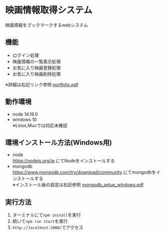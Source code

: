 # 映画情報取得システム
映画情報をブックマークするwebシステム

## 機能
- ログイン処理  
- 映画情報の一覧表示処理  
- お気に入り映画登録処理  
- お気に入り映画削除処理

※詳細は右記リンク参照 [portfolio.pdf](https://github.com/kenichiiwase/portfolio/files/7109210/portfolio.pdf)

## 動作環境  
- node 14.16.0  
- windows 10  
※Linux,Mucでは対応未確認

## 環境インストール方法(Windows用)  
- node  
https://nodejs.org/ja にてNodeをインストールする  
- mongodb  
https://www.mongodb.com/try/download/community にてmongodbをインストールする  
※インストール後の設定は右記参照 [mongodb_setup_windows.pdf](https://github.com/kenichiiwase/cinemas-app/files/7147292/mongodb_setup.pdf)


## 実行方法  
1. ターミナルにて`npm install`を実行  
2. 続いて`npm run start`を実行  
3. `http://localhost:3000/`でアクセス  
